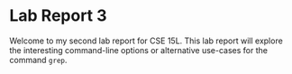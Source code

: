 Lab Report 3
============
Welcome to my second lab report for CSE 15L. This lab report will explore the interesting command-line options or alternative use-cases for the command `grep`.
